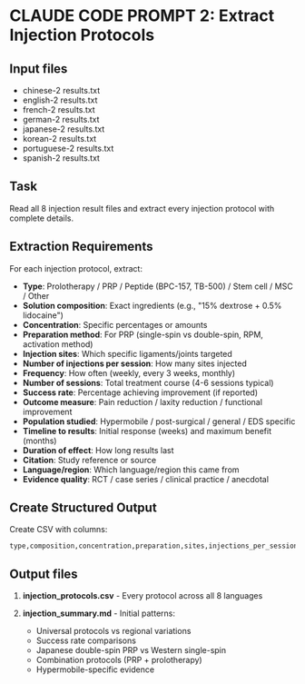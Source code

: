 # CLAUDE CODE PROMPT 2: Extract Injection Protocols

## Input files
- chinese-2 results.txt
- english-2 results.txt
- french-2 results.txt
- german-2 results.txt
- japanese-2 results.txt
- korean-2 results.txt
- portuguese-2 results.txt
- spanish-2 results.txt

## Task
Read all 8 injection result files and extract every injection protocol with complete details.

## Extraction Requirements
For each injection protocol, extract:
- **Type**: Prolotherapy / PRP / Peptide (BPC-157, TB-500) / Stem cell / MSC / Other
- **Solution composition**: Exact ingredients (e.g., "15% dextrose + 0.5% lidocaine")
- **Concentration**: Specific percentages or amounts
- **Preparation method**: For PRP (single-spin vs double-spin, RPM, activation method)
- **Injection sites**: Which specific ligaments/joints targeted
- **Number of injections per session**: How many sites injected
- **Frequency**: How often (weekly, every 3 weeks, monthly)
- **Number of sessions**: Total treatment course (4-6 sessions typical)
- **Success rate**: Percentage achieving improvement (if reported)
- **Outcome measure**: Pain reduction / laxity reduction / functional improvement
- **Population studied**: Hypermobile / post-surgical / general / EDS specific
- **Timeline to results**: Initial response (weeks) and maximum benefit (months)
- **Duration of effect**: How long results last
- **Citation**: Study reference or source
- **Language/region**: Which language/region this came from
- **Evidence quality**: RCT / case series / clinical practice / anecdotal

## Create Structured Output
Create CSV with columns:
```
type,composition,concentration,preparation,sites,injections_per_session,frequency,total_sessions,success_rate,outcome_measure,population,timeline_initial,timeline_max,duration,citation,language,evidence_grade
```

## Output files
1. **injection_protocols.csv** - Every protocol across all 8 languages

2. **injection_summary.md** - Initial patterns:
   - Universal protocols vs regional variations
   - Success rate comparisons
   - Japanese double-spin PRP vs Western single-spin
   - Combination protocols (PRP + prolotherapy)
   - Hypermobile-specific evidence
